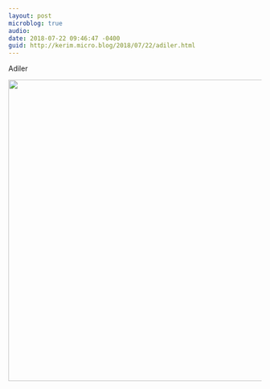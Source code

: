 ```yaml
---
layout: post
microblog: true
audio: 
date: 2018-07-22 09:46:47 -0400
guid: http://kerim.micro.blog/2018/07/22/adiler.html
---
```

Adiler

<img src="http://micro.oxus.net/uploads/2018/7d85df98f5.jpg" width="600" height="600" />
